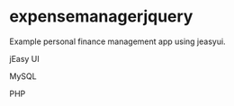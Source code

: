 # expensemanagerjquery
Example personal finance management app using jeasyui.

jEasy UI

MySQL

PHP


